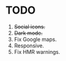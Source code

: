 # TODO

1. ~~Social icons.~~
2. ~~Dark mode.~~
3. Fix Google maps.
4. Responsive.
5. Fix HMR warnings.
